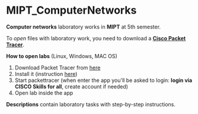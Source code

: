 # MIPT_ComputerNetworks

**Computer networks** laboratory works in **MIPT** at 5th semester.

To *open* files with laboratory work, you need to download a [**Cisco Packet Tracer**]([https://getprogram.net/index.php?d=190]).

**How to open labs** (Linux, Windows, MAC OS)
1. Download Packet Tracer from [here](https://www.computernetworkingnotes.com/ccna-study-guide/how-to-install-and-start-packet-tracer-in-ubuntu.html)
2. Install it (instruction [here](https://www.computernetworkingnotes.com/ccna-study-guide/how-to-install-and-start-packet-tracer-in-ubuntu.html))
3. Start packettracer (when enter the app you'll be asked to login: **login via CISCO Skills for all**, create account if needed)
4. Open lab inside the app

**Descriptions** contain laboratory tasks with step-by-step instructions.
